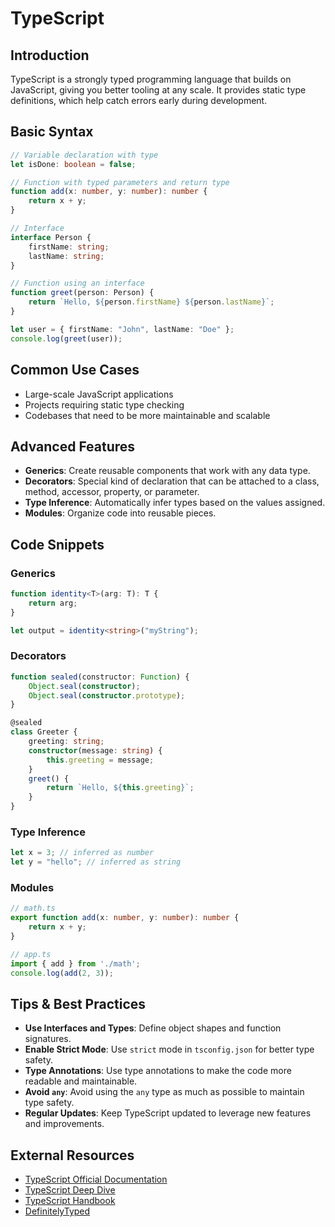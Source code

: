 # TypeScript

## Introduction
TypeScript is a strongly typed programming language that builds on JavaScript, giving you better tooling at any scale. It provides static type definitions, which help catch errors early during development.

## Basic Syntax
```typescript
// Variable declaration with type
let isDone: boolean = false;

// Function with typed parameters and return type
function add(x: number, y: number): number {
    return x + y;
}

// Interface
interface Person {
    firstName: string;
    lastName: string;
}

// Function using an interface
function greet(person: Person) {
    return `Hello, ${person.firstName} ${person.lastName}`;
}

let user = { firstName: "John", lastName: "Doe" };
console.log(greet(user));
````


## Common Use Cases
- Large-scale JavaScript applications
- Projects requiring static type checking
- Codebases that need to be more maintainable and scalable

## Advanced Features
- **Generics**: Create reusable components that work with any data type.
- **Decorators**: Special kind of declaration that can be attached to a class, method, accessor, property, or parameter.
- **Type Inference**: Automatically infer types based on the values assigned.
- **Modules**: Organize code into reusable pieces.

## Code Snippets
### Generics
````typescript
function identity<T>(arg: T): T {
    return arg;
}

let output = identity<string>("myString");
````


### Decorators
````typescript
function sealed(constructor: Function) {
    Object.seal(constructor);
    Object.seal(constructor.prototype);
}

@sealed
class Greeter {
    greeting: string;
    constructor(message: string) {
        this.greeting = message;
    }
    greet() {
        return `Hello, ${this.greeting}`;
    }
}
````


### Type Inference
````typescript
let x = 3; // inferred as number
let y = "hello"; // inferred as string
````


### Modules
````typescript
// math.ts
export function add(x: number, y: number): number {
    return x + y;
}

// app.ts
import { add } from './math';
console.log(add(2, 3));
````


## Tips & Best Practices
- **Use Interfaces and Types**: Define object shapes and function signatures.
- **Enable Strict Mode**: Use `strict` mode in `tsconfig.json` for better type safety.
- **Type Annotations**: Use type annotations to make the code more readable and maintainable.
- **Avoid `any`**: Avoid using the `any` type as much as possible to maintain type safety.
- **Regular Updates**: Keep TypeScript updated to leverage new features and improvements.

## External Resources
- [TypeScript Official Documentation](https://www.typescriptlang.org/docs/)
- [TypeScript Deep Dive](https://basarat.gitbook.io/typescript/)
- [TypeScript Handbook](https://www.typescriptlang.org/docs/handbook/intro.html)
- [DefinitelyTyped](https://definitelytyped.org/)